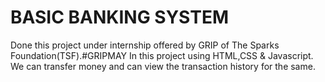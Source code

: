 # BASIC BANKING SYSTEM
Done this project under internship offered by GRIP of The Sparks Foundation(TSF).#GRIPMAY
In this project using HTML,CSS &amp; Javascript. We can transfer money and can view the transaction history for the same.
